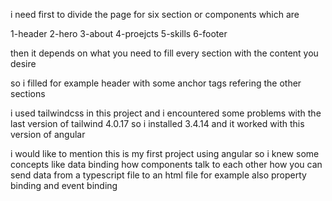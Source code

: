 i need first to divide the page for six section or components which are 

1-header 
2-hero
3-about
4-proejcts
5-skills
6-footer

then it depends on what you need to fill every section with the content you desire

so i filled for example header with some anchor tags refering the other sections

i used tailwindcss in this project and i encountered some problems with the last version of tailwind 4.0.17 so i installed 3.4.14 and it worked with this version of angular

i would like to mention this is my first project using angular so i knew some concepts like data binding how components talk to each other how you can send data from a typescript file to an html file for example also property binding and event binding 
